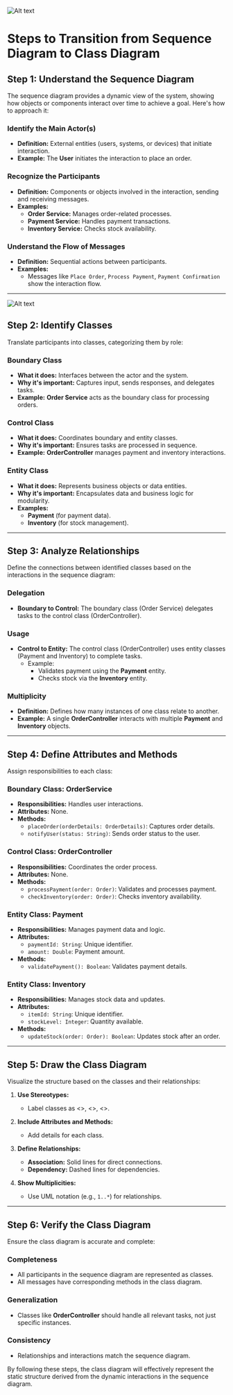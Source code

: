 
![Alt text](image.png)



# Steps to Transition from Sequence Diagram to Class Diagram

## Step 1: Understand the Sequence Diagram
The sequence diagram provides a dynamic view of the system, showing how objects or components interact over time to achieve a goal. Here's how to approach it:

### Identify the Main Actor(s)
- **Definition:** External entities (users, systems, or devices) that initiate interaction.
- **Example:** The **User** initiates the interaction to place an order.

### Recognize the Participants
- **Definition:** Components or objects involved in the interaction, sending and receiving messages.
- **Examples:**
  - **Order Service:** Manages order-related processes.
  - **Payment Service:** Handles payment transactions.
  - **Inventory Service:** Checks stock availability.

### Understand the Flow of Messages
- **Definition:** Sequential actions between participants.
- **Examples:** 
  - Messages like `Place Order`, `Process Payment`, `Payment Confirmation` show the interaction flow.

---
![Alt text](image-2.png)

## Step 2: Identify Classes
Translate participants into classes, categorizing them by role:

### Boundary Class
- **What it does:** Interfaces between the actor and the system.
- **Why it's important:** Captures input, sends responses, and delegates tasks.
- **Example:** **Order Service** acts as the boundary class for processing orders.

### Control Class
- **What it does:** Coordinates boundary and entity classes.
- **Why it's important:** Ensures tasks are processed in sequence.
- **Example:** **OrderController** manages payment and inventory interactions.

### Entity Class
- **What it does:** Represents business objects or data entities.
- **Why it's important:** Encapsulates data and business logic for modularity.
- **Examples:** 
  - **Payment** (for payment data).
  - **Inventory** (for stock management).

---

## Step 3: Analyze Relationships
Define the connections between identified classes based on the interactions in the sequence diagram:

### Delegation
- **Boundary to Control:** The boundary class (Order Service) delegates tasks to the control class (OrderController).

### Usage
- **Control to Entity:** The control class (OrderController) uses entity classes (Payment and Inventory) to complete tasks.
  - Example:
    - Validates payment using the **Payment** entity.
    - Checks stock via the **Inventory** entity.

### Multiplicity
- **Definition:** Defines how many instances of one class relate to another.
- **Example:** A single **OrderController** interacts with multiple **Payment** and **Inventory** objects.

---

## Step 4: Define Attributes and Methods
Assign responsibilities to each class:

### Boundary Class: **OrderService**
- **Responsibilities:** Handles user interactions.
- **Attributes:** None.
- **Methods:**
  - `placeOrder(orderDetails: OrderDetails)`: Captures order details.
  - `notifyUser(status: String)`: Sends order status to the user.

### Control Class: **OrderController**
- **Responsibilities:** Coordinates the order process.
- **Attributes:** None.
- **Methods:**
  - `processPayment(order: Order)`: Validates and processes payment.
  - `checkInventory(order: Order)`: Checks inventory availability.

### Entity Class: **Payment**
- **Responsibilities:** Manages payment data and logic.
- **Attributes:**
  - `paymentId: String`: Unique identifier.
  - `amount: Double`: Payment amount.
- **Methods:**
  - `validatePayment(): Boolean`: Validates payment details.

### Entity Class: **Inventory**
- **Responsibilities:** Manages stock data and updates.
- **Attributes:**
  - `itemId: String`: Unique identifier.
  - `stockLevel: Integer`: Quantity available.
- **Methods:**
  - `updateStock(order: Order): Boolean`: Updates stock after an order.

---

## Step 5: Draw the Class Diagram
Visualize the structure based on the classes and their relationships:

1. **Use Stereotypes:**
   - Label classes as <<boundary>>, <<control>>, <<entity>>.

2. **Include Attributes and Methods:**
   - Add details for each class.

3. **Define Relationships:**
   - **Association:** Solid lines for direct connections.
   - **Dependency:** Dashed lines for dependencies.

4. **Show Multiplicities:**
   - Use UML notation (e.g., `1..*`) for relationships.

---

## Step 6: Verify the Class Diagram
Ensure the class diagram is accurate and complete:

### Completeness
- All participants in the sequence diagram are represented as classes.
- All messages have corresponding methods in the class diagram.

### Generalization
- Classes like **OrderController** should handle all relevant tasks, not just specific instances.

### Consistency
- Relationships and interactions match the sequence diagram.

By following these steps, the class diagram will effectively represent the static structure derived from the dynamic interactions in the sequence diagram.
